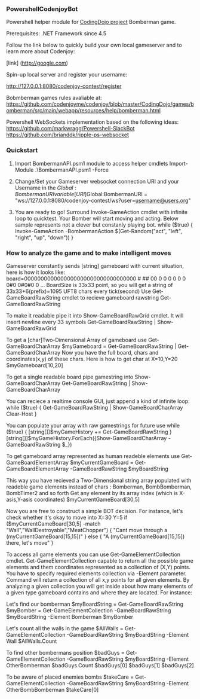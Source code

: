 ### PowershellCodenjoyBot
Powershell helper module for 
[CodingDojo project](https://github.com/codenjoyme/codenjoy/tree/master/CodingDojo/) Bomberman game.

Prerequisites: .NET Framework since 4.5

Follow the link below to quickly build your own local gameserver and to learn more about Codenjoy:

[link] (http://google.com)


Spin-up local server and register your username:

http://127.0.0.1:8080/codenjoy-contest/register

Bobmberman games rules avaliable at:
https://github.com/codenjoyme/codenjoy/blob/master/CodingDojo/games/bomberman/src/main/webapp/resources/help/bomberman.html

Powershell WebSockets implementation based on the following ideas:
https://github.com/markwragg/Powershell-SlackBot
https://github.com/brianddk/ripple-ps-websocket

### Quickstart

1. Import BombermanAPI.psm1 module to access helper cmdlets 
Import-Module .\BombermanAPI.psm1 -Force

2. Change/Set your Gameserver websocket connection URI and your Username in the $Global:BombermanURI variable
[URI]$Global:BombermanURI = "ws://127.0.0.1:8080/codenjoy-contest/ws?user=username@users.org"

3. You are ready to go! 
Surround Invoke-GameAction cmdlet with infinite loop to quicktest.
Your Bomber will start moving and acting.
Below sample represents not a clever but constanly playing bot.
while ($true)
{
	Invoke-GameAction -BombermanAction $(Get-Random("act", "left", "right", "up", "down"))
}


### How to analyze the game and to make intelligent moves

Gameserver constantly sends [string] gameboard with current situation, here is how it looks like:
board=0000000000000000000000000000000000                     #  ##     00 0 0 0 0 0 0 0#0 0#0#0 0 ...
BoardSize is 33x33 point, so you will get a string of 33x33+6(prefix)=1095 UFT8 chars every tick(second) 
Use Get-GameBoardRawString cmdlet to recieve gameboard rawstring
Get-GameBoardRawString

To make it readable pipe it into Show-GameBoardRawGrid cmdlet. It will insert newline every 33 symbols
Get-GameBoardRawString | Show-GameBoardRawGrid

To get a [char]Two-Dimensional Array of gameboard use Get-GameBoardCharArray
$myGameboard = Get-GameBoardRawString | Get-GameBoardCharArray
Now you have the full board, chars and coordinates(x,y) of these chars. Here is how to get char at X=10,Y=20
$myGameboard[10,20]

To get a single readable board pipe gamestring into Show-GameBoardCharArray
Get-GameBoardRawString | Show-GameBoardCharArray

You can reciece a realtime console GUI, just append a kind of infinite loop:
while ($true)
{
	Get-GameBoardRawString | Show-GameBoardCharArray
	Clear-Host
}

You can populate your array with raw gamestrings for future use
while ($true)
{
	[string[]]$myGameHistory += Get-GameBoardRawString
}
[string[]]$myGameHistory.ForEach({Show-GameBoardCharArray -GameBoardRawString $_})


To get gameboard array represented as human readeble elements use Get-GameBoardElementArray
$myCurrentGameBoard = Get-GameBoardElementArray -GameBoardRawString $myBoardString

This way you have recieved a Two-Dimensional string array populated with readeble game elements instead of chars :
Bomberman, BombBomberman, BombTimer2 and so forth
Get any element by its array index (which is X-asis,Y-asis coordinates)
$myCurrentGameBoard[30,5]

Now you are free to construct a simple BOT decision.
For instance, let's check whether it's okay to move into X=30 Y=5
if ($myCurrentGameBoard[30,5] -match "Wall","WallDestroyable","MeatChopper")
{
	"Cant move through a $($myCurrentGameBoard[15,15])"
}
else 
{
	"A $($myCurrentGameBoard[15,15]) there, let's move"
}

To access all game elements you can use Get-GameElementCollection cmdlet.
Get-GameElementCollection capable to return all the possible game elements and them coordinates represented as a collection of (X,Y) points.
You have to specify required elements collection via -Element parameter.
Command will return a collection of all x,y points for all given elements.
By analyzing a given collection you will get inside about how many elements of a given type gameboard contains and where they are located.
For instance:

Let's find our bomberman
$myBoardString = Get-GameBoardRawString 
$myBomber = Get-GameElementCollection -GameBoardRawString $myBoardString -Element Bomberman
$myBomber

Let's count all the walls in the game
$AllWalls = Get-GameElementCollection -GameBoardRawString $myBoardString -Element Wall
$AllWalls.Count

To find other bombermans position
$badGuys = Get-GameElementCollection -GameBoardRawString $myBoardString -Element OtherBomberman
$badGuys.Count
$badGuys[0]
$badGuys[1]
$badGuys[2]

To be aware of placed enemies bombs
$takeCare = Get-GameElementCollection -GameBoardRawString $myBoardString -Element OtherBombBomberman
$takeCare[0]
